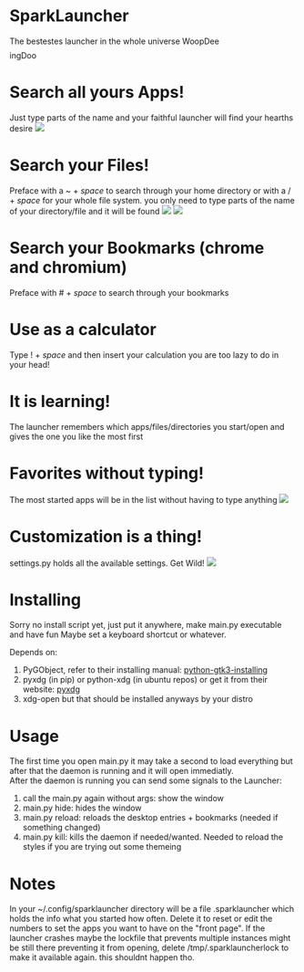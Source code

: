 SparkLauncher
=============
The bestestes launcher in the whole universe WoopDee$$$$ingDoo

# Search all yours Apps! #
Just type parts of the name and your faithful launcher will find your hearths desire
![](https://i.imgur.com/Mkq6WyE.png)

# Search your Files! #
Preface with a ~ + _space_ to search through your home directory or with a / + _space_ for your whole file system.
you only need to type parts of the name of your directory/file and it will be found
![](https://i.imgur.com/4S7lBKy.png)
![](https://i.imgur.com/5tf3zih.png)

# Search your Bookmarks (chrome and chromium) #
Preface with # + _space_ to search through your bookmarks

# Use as a calculator #
Type ! + _space_ and then insert your calculation you are too lazy to do in your head!

# It is learning! #
The launcher remembers which apps/files/directories you start/open and gives the one you like the most first

# Favorites without typing! #
The most started apps will be in the list without having to type anything
![](https://i.imgur.com/wylD6Zl.png)

# Customization is a thing!
settings.py holds all the available settings. Get Wild!
![](https://i.imgur.com/qwe4Lhh.png)

# Installing #
Sorry no install script yet, just put it anywhere, make main.py executable and have fun
Maybe set a keyboard shortcut or whatever. 

Depends on:  
1. PyGObject, refer to their installing manual: [python-gtk3-installing](https://python-gtk-3-tutorial.readthedocs.io/en/latest/install.html)  
2. pyxdg (in pip) or python-xdg (in ubuntu repos) or get it from their website: [pyxdg](https://freedesktop.org/wiki/Software/pyxdg/)  
3. xdg-open but that should be installed anyways by your distro

# Usage #
The first time you open main.py it may take a second to load everything
but after that the daemon is running and it will open immediatly.  
After the daemon is running you can send some signals to the Launcher:  
1. call the main.py again without args: show the window
2. main.py hide: hides the window
2. main.py reload: reloads the desktop entries + bookmarks (needed if something changed)
2. main.py kill: kills the daemon if needed/wanted. Needed to reload the styles if you are trying out some themeing

# Notes #
In your ~/.config/sparklauncher directory will be a file .sparklauncher which holds the info what you started how often. Delete it to reset or edit
the numbers to set the apps you want to have on the "front page".
If the launcher crashes maybe the lockfile that prevents multiple instances might be still there preventing it from opening,
delete /tmp/.sparklauncherlock to make it available again. this shouldnt happen tho.


